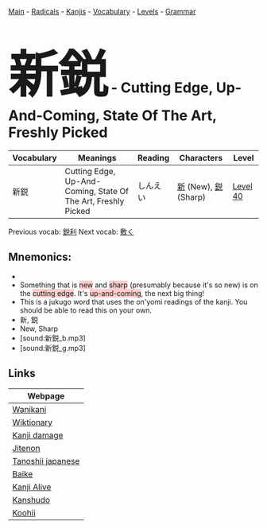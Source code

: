 <style> bigfont {font-size: 100px}</style>
[Main](../README.md) -
[Radicals](../radicals.md) -
[Kanjis](../kanjis.md) -
[Vocabulary](../vocabulary.md) -
[Levels](../levels.md) -
[Grammar](../grammar.md)
# <bigfont> 新鋭</bigfont> - Cutting Edge, Up-And-Coming, State Of The Art, Freshly Picked 

| Vocabulary | Meanings | Reading | Characters | Level |
| --- | --- | --- | --- | --- |
| 新鋭 | Cutting Edge, Up-And-Coming, State Of The Art, Freshly Picked | しんえい |  [新](../kanjis/新.md) (New), [鋭](../kanjis/鋭.md) (Sharp) | [Level 40](../levels/wk_level40.md) |

Previous vocab: [鋭利](鋭利.md) Next vocab: [敷く](敷く.md) 

## Mnemonics:

* 
* Something that is <span style="background-color:#ffcccb"> new</span> and <span style="background-color:#ffcccb"> sharp</span> (presumably because it's so new) is on the <span style="background-color:#ffcccb"> cutting edge</span>. It's <span style="background-color:#ffcccb"> up-and-coming</span>, the next big thing!
* This is a jukugo word that uses the on'yomi readings of the kanji. You should be able to read this on your own.
* 新, 鋭
* New, Sharp
* [sound:新鋭_b.mp3]
* [sound:新鋭_g.mp3]


## Links 

| Webpage |
| --- |
| [Wanikani          ](https://www.wanikani.com/kanji/新鋭) |
| [Wiktionary        ](https://en.wiktionary.org/wiki/新鋭) |
| [Kanji damage      ](http://www.kanjidamage.com/kanji/search?utf8=✓&q=新鋭) |
| [Jitenon           ](https://jitenon.com/kanji/新鋭) |
| [Tanoshii japanese ](https://www.tanoshiijapanese.com/dictionary/kanji.cfm?k=新鋭) |
| [Baike             ](https://baike.baidu.com/item/新鋭) |
| [Kanji Alive       ](https://app.kanjialive.com/新鋭) |
| [Kanshudo          ](https://www.kanshudo.com/searchmn?q=新鋭) |
| [Koohii            ](https://kanji.koohii.com/study/kanji/新鋭) |
